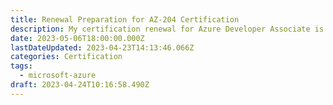 ```yaml
---
title: Renewal Preparation for AZ-204 Certification
description: My certification renewal for Azure Developer Associate is around the corner and here are some resources that will surely help
date: 2023-05-06T18:00:00.000Z
lastDateUpdated: 2023-04-23T14:13:46.066Z
categories: Certification
tags:
  - microsoft-azure
draft: 2023-04-24T10:16:58.490Z
---
```

